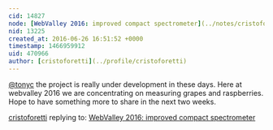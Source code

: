 ```yaml
---
cid: 14827
node: [WebValley 2016: improved compact spectrometer](../notes/cristoforetti/06-22-2016/webvalley-2016-improved-compact-spectrometer)
nid: 13225
created_at: 2016-06-26 16:51:52 +0000
timestamp: 1466959912
uid: 470966
author: [cristoforetti](../profile/cristoforetti)
---
```


[@tonyc](/profile/tonyc) the project is really under development in these days. Here at webvalley 2016 we are concentrating on measuring grapes and raspberries. Hope to have something more to share in the next two weeks. 

[cristoforetti](../profile/cristoforetti) replying to: [WebValley 2016: improved compact spectrometer](../notes/cristoforetti/06-22-2016/webvalley-2016-improved-compact-spectrometer)

